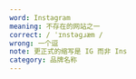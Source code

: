 ```yaml
---
word: Instagram
meaning: 不存在的网站之一
correct: / ˈɪnstəɡɹæm /
wrong: 一个逗
note: 更正式的缩写是 IG 而非 Ins
category: 品牌名称
---
```

